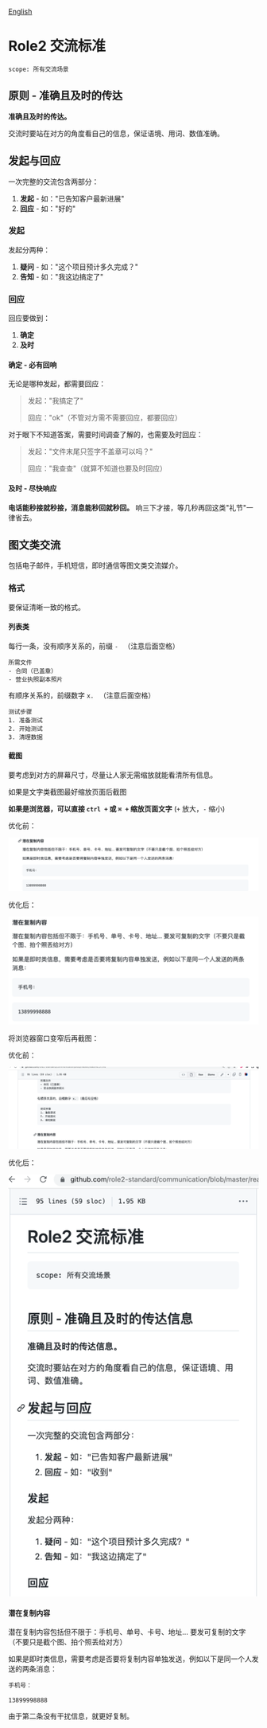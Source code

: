 [English](./readme.md)

# Role2 交流标准

```text
scope: 所有交流场景
```

## 原则 - 准确且及时的传达

**准确且及时的传达。**

交流时要站在对方的角度看自己的信息，保证语境、用词、数值准确。

## 发起与回应

一次完整的交流包含两部分：

1. **发起** - 如："已告知客户最新进展"
2. **回应** - 如："好的"

### 发起

发起分两种：

1. **疑问** - 如："这个项目预计多久完成？"
2. **告知** - 如："我这边搞定了"

### 回应

回应要做到：

1. **确定**
2. **及时**

#### 确定 - 必有回响

无论是哪种发起，都需要回应：

> 发起："我搞定了"
>
> 回应："ok"（不管对方需不需要回应，都要回应）

对于眼下不知道答案，需要时间调查了解的，也需要及时回应：

> 发起："文件末尾只签字不盖章可以吗？"
>
> 回应："我查查"（就算不知道也要及时回应）

#### 及时 - 尽快响应

**电话能秒接就秒接，消息能秒回就秒回。** 响三下才接，等几秒再回这类"礼节"一律省去。

## 图文类交流

包括电子邮件，手机短信，即时通信等图文类交流媒介。

### 格式

要保证清晰一致的格式。

#### 列表类

每行一条，没有顺序关系的，前缀 `- ` （注意后面空格）

```text
所需文件
- 合同（已盖章）
- 营业执照副本照片
```

有顺序关系的，前缀数字 `x. ` （注意后面空格）

```text
测试步骤
1. 准备测试
2. 开始测试
3. 清理数据
```

#### 截图

要考虑到对方的屏幕尺寸，尽量让人家无需缩放就能看清所有信息。

如果是文字类截图最好缩放页面后截图

**如果是浏览器，可以直接 `ctrl +` 或 `⌘ +` 缩放页面文字** (`+` 放大，`-` 缩小)

优化前：

![img_1.png](asset/img_1.png)

优化后：

![img_2.png](asset/img_2.png)

将浏览器窗口变窄后再截图：

优化前：

![img.png](asset/img2.png)

优化后：

![img.png](asset/img.png)

#### 潜在复制内容

潜在复制内容包括但不限于：手机号、单号、卡号、地址... 要发可复制的文字（不要只是截个图、拍个照丢给对方）

如果是即时类信息，需要考虑是否要将复制内容单独发送，例如以下是同一个人发送的两条消息：

```text
手机号：
```

```text
13899998888
```

由于第二条没有干扰信息，就更好复制。
